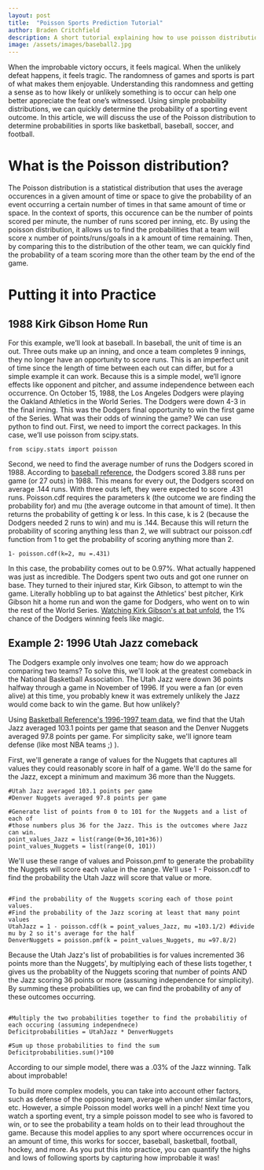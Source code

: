 ```yaml
---
layout: post
title:  "Poisson Sports Prediction Tutorial"
author: Braden Critchfield
description: A short tutorial explaining how to use poisson distributions to calculate the probability of sport outcomes.
image: /assets/images/baseball2.jpg
---
```


When the improbable victory occurs, it feels magical. When the unlikely defeat happens, it feels tragic. The randomness of games and sports is part of what makes them enjoyable. Understanding this randomness and getting a sense as to how likely or unlikely something is to occur can help one better appreciate the feat one’s witnessed.
Using simple probability distributions, we can quickly determine the probability of a sporting event outcome. In this article, we will discuss the use of the Poisson distribution to determine probabilities in sports like basketball, baseball, soccer, and football.

# What is the Poisson distribution?

The Poisson distribution is a statistical distribution that uses the average occurences in a given amount of time or space to give the probability of an event occurring a certain number of times in that same amount of time or space. In the context of sports, this occurence can be the number of points scored per minute, the number of runs scored per inning, etc. By using the poisson distribution, it allows us to find the probabilities that a team will score x number of points/runs/goals in a k amount of time remaining. Then, by comparing this to the distribution of the other team, we can quickly find the probability of a team scoring more than the other team by the end of the game. 

# Putting it into Practice
## 1988 Kirk Gibson Home Run

For this example, we’ll look at baseball. In baseball, the unit of time is an out. Three outs make up an inning, and once a team completes 9 innings, they no longer have an opportunity to score runs. This is an imperfect unit of time since the length of time between each out can differ, but for a simple example it can work. Because this is a simple model, we’ll ignore effects like opponent and pitcher, and assume independence between each occurrence.
On October 15, 1988, the Los Angeles Dodgers were playing the Oakland Athletics in the World Series. The Dodgers were down 4-3 in the final inning. This was the Dodgers final opportunity to win the first game of the Series. What was their odds of winning the game? We can use python to find out.
First, we need to import the correct packages. In this case, we’ll use poisson from scipy.stats.

```
from scipy.stats import poisson

```

Second, we need to find the average number of runs the Dodgers scored in 1988. According to [baseball reference](https://www.baseball-reference.com/leagues/majors/1988.shtml), the Dodgers scored 3.88 runs per game (or 27 outs) in 1988. This means for every out, the Dodgers scored on average .144 runs. With three outs left, they were expected to score .431 runs.
Poisson.cdf requires the parameters k (the outcome we are finding the probability for) and mu (the average outcome in that amount of time). It then returns the probability of getting k or less. In this case, k is 2 (because the Dodgers needed 2 runs to win) and mu is .144. Because this will return the probability of scoring anything less than 2, we will subtract our poisson.cdf function from 1 to get the probability of scoring anything more than 2. 

```
1- poisson.cdf(k=2, mu =.431)
```

In this case, the probability comes out to be 0.97%. What actually happened was just as incredible. The Dodgers spent two outs and got one runner on base. They turned to their injured star, Kirk Gibson, to attempt to win the game. Literally hobbling up to bat against the Athletics' best pitcher, Kirk Gibson hit a home run and won the game for Dodgers, who went on to win the rest of the World Series. [Watching Kirk Gibson's at bat unfold](https://www.youtube.com/watch?v=Db2sFZVGxJ4), the 1% chance of the Dodgers winning feels like magic.

## Example 2: 1996 Utah Jazz comeback
The Dodgers example only involves one team; how do we approach comparing two teams? To solve this, we'll look at the greatest comeback in the National Basketball Association. 
The Utah Jazz were down 36 points halfway through a game in November of 1996. If you were a fan (or even alive) at this time, you probably knew it was extremely unlikely the Jazz would come back to win the game. But how unlikely? 

Using [Basketball Reference's 1996-1997 team data](https://www.basketball-reference.com/leagues/NBA_1997.html), we find that the Utah Jazz averaged 103.1 points per game that season and the Denver Nuggets averaged 97.8 points per game. For simplicity sake, we'll ignore team defense (like most NBA teams ;) ).

First, we'll generate a range of values for the Nuggets that captures all values they could reasonably score in half of a game. We'll do the same for the Jazz, except a minimum and maximum 36 more than the Nuggets.

```
#Utah Jazz averaged 103.1 points per game
#Denver Nuggets averaged 97.8 points per game

#Generate list of points from 0 to 101 for the Nuggets and a list of each of 
#those numbers plus 36 for the Jazz. This is the outcomes where Jazz can win.
point_values_Jazz = list(range(0+36,101+36))
point_values_Nuggets = list(range(0, 101))

```

We'll use these range of values and Poisson.pmf to generate the probability the Nuggets will score each value in the range. We'll use 1 - Poisson.cdf to find the probability the Utah Jazz will score that value or more. 

```

#Find the probability of the Nuggets scoring each of those point values.
#Find the probability of the Jazz scoring at least that many point values
UtahJazz = 1 - poisson.cdf(k = point_values_Jazz, mu =103.1/2) #divide mu by 2 so it's average for the half
DenverNuggets = poisson.pmf(k = point_values_Nuggets, mu =97.8/2)

```
Because the Utah Jazz's list of probabilities is for values incremented 36 points more than the Nuggets', by multiplying each of these lists together, t gives us the probablity of the Nuggets scoring that number of points AND the Jazz scoring 36 points or more (assuming independence for simplicity). By summing these probabilities up, we can find the probability of any of these outcomes occurring. 

```

#Multiply the two probabilities together to find the probabilitiy of each occuring (assuming independnece)
Deficitprobabilities = UtahJazz * DenverNuggets

#Sum up those probabilities to find the sum
Deficitprobabilities.sum()*100
```

According to our simple model, there was a .03% of the Jazz winning. Talk about improbable!

To build more complex models, you can take into account other factors, such as defense of the opposing team, average when under similar factors, etc. However, a simple Poisson model works well in a pinch! Next time you watch a sporting event, try a simple poisson model to see who is favored to win, or to see the probability a team holds on to their lead throughout the game. Because this model applies to any sport where occurrences occur in an amount of time, this works for soccer, baseball, basketball, football, hockey, and more. As you put this into practice, you can quantify the highs and lows of following sports by capturing how improbable it was!



